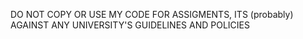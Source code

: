 DO NOT COPY OR USE MY CODE FOR ASSIGMENTS, ITS (probably) AGAINST ANY UNIVERSITY'S GUIDELINES AND POLICIES

